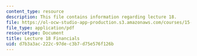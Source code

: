 ```yaml
---
content_type: resource
description: This file contains information regarding lecture 18.
file: https://ol-ocw-studio-app-production.s3.amazonaws.com/courses/15-390-new-enterprises-spring-2013/d7b3a3ac222c97dec3b7d75e576f126b_MIT15_390S13_lec18.pdf
file_type: application/pdf
resourcetype: Document
title: Lecture 18 Financials
uid: d7b3a3ac-222c-97de-c3b7-d75e576f126b
---
```

